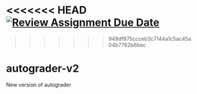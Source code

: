 <<<<<<< HEAD
[![Review Assignment Due Date](https://classroom.github.com/assets/deadline-readme-button-24ddc0f5d75046c5622901739e7c5dd533143b0c8e959d652212380cedb1ea36.svg)](https://classroom.github.com/a/8DBNpxcv)
=======
>>>>>>> 949df875ccceb3c7144a1c5ac45a04b7762b6bec
# autograder-v2
New version of autograder
